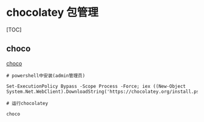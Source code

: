 # chocolatey 包管理

[TOC]

## choco

[choco](https://www.github.com/chocolatey/choco)


```shell
# powershell中安装(admin管理员)

Set-ExecutionPolicy Bypass -Scope Process -Force; iex ((New-Object System.Net.WebClient).DownloadString('https://chocolatey.org/install.ps1'))

# 运行chocolatey

choco
```
